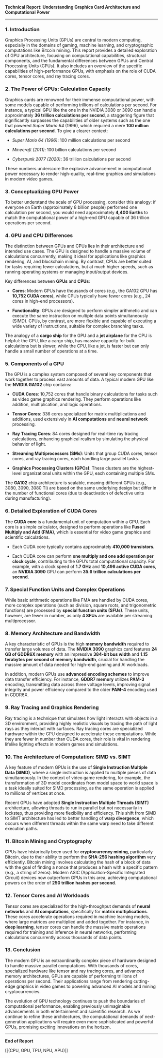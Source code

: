 
**Technical Report: Understanding Graphics Card Architecture and Computational Power**

---

### **1. Introduction**

Graphics Processing Units (GPUs) are central to modern computing, especially in the domains of gaming, machine learning, and cryptographic computations like Bitcoin mining. This report provides a detailed exploration of GPU architecture, focusing on computational capabilities, structural components, and the fundamental differences between GPUs and Central Processing Units (CPUs). It also includes an overview of the specific capabilities of high-performance GPUs, with emphasis on the role of CUDA cores, tensor cores, and ray tracing cores.

### **2. The Power of GPUs: Calculation Capacity**

Graphics cards are renowned for their immense computational power, with some models capable of performing trillions of calculations per second. For instance, a typical GPU like the one in the NVIDIA 3080 or 3090 can handle approximately **36 trillion calculations per second**, a staggering figure that significantly surpasses the capabilities of older systems such as the one that powered _Super Mario 64_ (1996), which required a mere **100 million calculations per second**. To give a clearer context:

- _Super Mario 64 (1996)_: 100 million calculations per second
    
- _Minecraft (2011)_: 100 billion calculations per second
    
- _Cyberpunk 2077 (2020)_: 36 trillion calculations per second
    

These numbers underscore the explosive advancement in computational power necessary to render high-quality, real-time graphics and simulations in modern video games.

### **3. Conceptualizing GPU Power**

To better understand the scale of GPU processing, consider this analogy: if everyone on Earth (approximately 8 billion people) performed one calculation per second, you would need approximately **4,400 Earths** to match the computational power of a high-end GPU capable of 36 trillion operations per second.

### **4. GPU and CPU Differences**

The distinction between GPUs and CPUs lies in their architecture and intended use cases. The GPU is designed to handle a massive volume of calculations concurrently, making it ideal for applications like graphics rendering, AI, and blockchain mining. By contrast, CPUs are better suited for tasks requiring fewer calculations, but at much higher speeds, such as running operating systems or managing input/output devices.

Key differences between **GPUs** and **CPUs**:

- **Cores**: Modern GPUs have thousands of cores (e.g., the GA102 GPU has **10,752 CUDA cores**), while CPUs typically have fewer cores (e.g., 24 cores in high-end processors).
    
- **Functionality**: GPUs are designed to perform simpler arithmetic and can execute the same instruction on multiple data points simultaneously (SIMD). CPUs, by contrast, are more flexible and capable of executing a wide variety of instructions, suitable for complex branching tasks.
    

The analogy of a **cargo ship** for the GPU and a **jet airplane** for the CPU is helpful: the GPU, like a cargo ship, has massive capacity for bulk calculations but is slower, while the CPU, like a jet, is faster but can only handle a small number of operations at a time.

### **5. Components of a GPU**

The GPU is a complex system composed of several key components that work together to process vast amounts of data. A typical modern GPU like the **NVIDIA GA102** chip contains:

- **CUDA Cores**: 10,752 cores that handle binary calculations for tasks such as video game graphics rendering. They perform operations like addition, multiplication, and logic operations.
    
- **Tensor Cores**: 336 cores specialized for matrix multiplications and additions, used extensively in **AI computations** and **neural network** processing.
    
- **Ray Tracing Cores**: 84 cores designed for real-time ray tracing calculations, enhancing graphical realism by simulating the physical behavior of light.
    
- **Streaming Multiprocessors (SMs)**: Units that group CUDA cores, tensor cores, and ray tracing cores, each handling large parallel tasks.
    
- **Graphics Processing Clusters (GPCs)**: These clusters are the highest-level organizational units within the GPU, each containing multiple SMs.
    

The **GA102** chip architecture is scalable, meaning different GPUs (e.g., 3080, 3090, 3080 Ti) are based on the same underlying design but differ in the number of functional cores (due to deactivation of defective units during manufacturing).

### **6. Detailed Exploration of CUDA Cores**

The **CUDA core** is a fundamental unit of computation within a GPU. Each core is a simple calculator, designed to perform operations like **Fused Multiply and Add (FMA)**, which is essential for video game graphics and scientific calculations.

- Each CUDA core typically contains approximately **410,000 transistors**.
    
- Each CUDA core can perform **one multiply and one add operation per clock cycle**, contributing to the GPU’s total computational capacity. For example, with a clock speed of **1.7 GHz** and **10,496 active CUDA cores**, an **NVIDIA 3090** GPU can perform **35.6 trillion calculations per second**.
    

### **7. Special Function Units and Complex Operations**

While basic arithmetic operations like FMA are handled by CUDA cores, more complex operations (such as division, square roots, and trigonometric functions) are processed by **special function units (SFUs)**. These units, however, are fewer in number, as only **4 SFUs** are available per streaming multiprocessor.

### **8. Memory Architecture and Bandwidth**

A key characteristic of GPUs is the high **memory bandwidth** required to transfer large volumes of data. The **NVIDIA 3090** graphics card features **24 GB of GDDR6X memory** with an impressive **384-bit bus width** and **1.15 terabytes per second of memory bandwidth**, crucial for handling the massive amount of data needed for high-end gaming and AI workloads.

In addition, modern GPUs use **advanced encoding schemes** to improve data transfer efficiency. For instance, **GDDR7 memory** utilizes **PAM-3** encoding, transmitting data across three voltage levels, improving signal integrity and power efficiency compared to the older **PAM-4** encoding used in GDDR6X.

### **9. Ray Tracing and Graphics Rendering**

Ray tracing is a technique that simulates how light interacts with objects in a 3D environment, providing highly realistic visuals by tracing the path of light rays as they interact with surfaces. Ray tracing cores are specialized hardware within the GPU designed to accelerate these computations. While they are fewer in number than CUDA cores, their role is vital in rendering lifelike lighting effects in modern games and simulations.

### **10. The Architecture of Computation: SIMD vs. SIMT**

A key feature of modern GPUs is the use of **Single Instruction Multiple Data (SIMD)**, where a single instruction is applied to multiple pieces of data simultaneously. In the context of video game rendering, for example, the transformation of 3D model coordinates from model space to world space is a task ideally suited for SIMD processing, as the same operation is applied to millions of vertices at once.

Recent GPUs have adopted **Single Instruction Multiple Threads (SIMT)** architecture, allowing threads to run in parallel but not necessarily in lockstep, thus providing more flexibility and efficiency. This shift from SIMD to SIMT architecture has led to better handling of **warp divergence**, which occurs when different threads within the same warp need to take different execution paths.

### **11. Bitcoin Mining and Cryptography**

GPUs have historically been used for **cryptocurrency mining**, particularly Bitcoin, due to their ability to perform the **SHA-256 hashing algorithm** very efficiently. Bitcoin mining involves calculating the hash of a block of data with the goal of finding a nonce that produces a hash with a specific pattern (e.g., a string of zeros). Modern ASIC (Application-Specific Integrated Circuit) devices now outperform GPUs in this area, achieving computational powers on the order of **250 trillion hashes per second**.

### **12. Tensor Cores and AI Workloads**

Tensor cores are specialized for the high-throughput demands of **neural networks** and **AI computations**, specifically for **matrix multiplications**. These cores accelerate operations required in machine learning models, where large matrices are multiplied and added together. For instance, in **deep learning**, tensor cores can handle the massive matrix operations required for training and inference in neural networks, performing calculations concurrently across thousands of data points.

### **13. Conclusion**

The modern GPU is an extraordinarily complex piece of hardware designed to handle massive parallel computations. With thousands of cores, specialized hardware like tensor and ray tracing cores, and advanced memory architectures, GPUs are capable of performing trillions of operations per second. Their applications range from rendering cutting-edge graphics in video games to powering advanced AI models and mining cryptocurrencies.

The evolution of GPU technology continues to push the boundaries of computational performance, enabling previously unimaginable advancements in both entertainment and scientific research. As we continue to refine these architectures, the computational demands of next-generation applications will require even more sophisticated and powerful GPUs, promising exciting innovations on the horizon.

---

**End of Report**


[[(CPU, GPU, TPU, NPU, APU)]]


